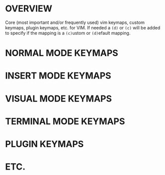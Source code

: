 # OVERVIEW 
Core (most important and/or frequently used) vim keymaps, custom keymaps, plugin keymaps, etc. for VIM.
If needed a `(d)` or `(c)` will be added to specify if the mapping is a `(c)`ustom or `(d)`efault mapping.


# NORMAL MODE KEYMAPS 


# INSERT MODE KEYMAPS 


# VISUAL MODE KEYMAPS 


# TERMINAL MODE KEYMAPS 



# PLUGIN KEYMAPS 





# ETC.

